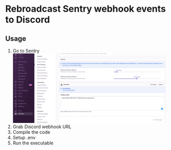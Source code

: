 # Rebroadcast Sentry webhook events to Discord

## Usage

1. Go to Sentry
![Sentry](image.png)
2. Grab Discord webhook URL
3. Compile the code
4. Setup .env
5. Run the executable